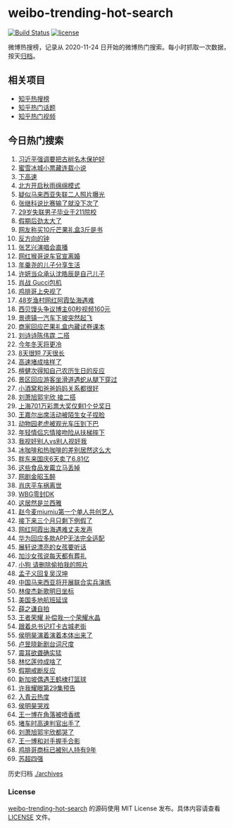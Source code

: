 # weibo-trending-hot-search

[![Build Status](https://github.com/justjavac/weibo-trending-hot-search/workflows/ci/badge.svg?branch=master)](https://github.com/justjavac/weibo-trending-hot-search/actions)
[![license](https://img.shields.io/github/license/justjavac/weibo-trending-hot-search)](https://github.com/justjavac/weibo-trending-hot-search/blob/master/LICENSE)

微博热搜榜，记录从 2020-11-24 日开始的微博热门搜索。每小时抓取一次数据，按天[归档](./archives)。

## 相关项目

- [知乎热搜榜](https://github.com/justjavac/zhihu-trending-top-search)
- [知乎热门话题](https://github.com/justjavac/zhihu-trending-hot-questions)
- [知乎热门视频](https://github.com/justjavac/zhihu-trending-hot-video)

## 今日热门搜索

<!-- BEGIN -->
<!-- 最后更新时间 Thu Oct 09 2025 06:07:57 GMT+0800 (China Standard Time) -->

1. [习近平强调要把古树名木保护好](https://s.weibo.com//weibo?q=%23%E4%B9%A0%E8%BF%91%E5%B9%B3%E5%BC%BA%E8%B0%83%E8%A6%81%E6%8A%8A%E5%8F%A4%E6%A0%91%E5%90%8D%E6%9C%A8%E4%BF%9D%E6%8A%A4%E5%A5%BD%23&Refer=new_time)
1. [蜜雪冰城小票藏连载小说](https://s.weibo.com//weibo?q=%23%E8%9C%9C%E9%9B%AA%E5%86%B0%E5%9F%8E%E5%B0%8F%E7%A5%A8%E8%97%8F%E8%BF%9E%E8%BD%BD%E5%B0%8F%E8%AF%B4%23&t=31&band_rank=1&Refer=top)
1. [下高速](https://s.weibo.com//weibo?q=%E4%B8%8B%E9%AB%98%E9%80%9F&t=31&band_rank=20&Refer=top)
1. [北方开启秋雨绵绵模式](https://s.weibo.com//weibo?q=%23%E5%8C%97%E6%96%B9%E5%BC%80%E5%90%AF%E7%A7%8B%E9%9B%A8%E7%BB%B5%E7%BB%B5%E6%A8%A1%E5%BC%8F%23&t=31&band_rank=3&Refer=top)
1. [疑似马来西亚失联二人照片曝光](https://s.weibo.com//weibo?q=%23%E7%96%91%E4%BC%BC%E9%A9%AC%E6%9D%A5%E8%A5%BF%E4%BA%9A%E5%A4%B1%E8%81%94%E4%BA%8C%E4%BA%BA%E7%85%A7%E7%89%87%E6%9B%9D%E5%85%89%23&t=31&band_rank=2&Refer=top)
1. [张继科说比赛输了就没下次了](https://s.weibo.com//weibo?q=%E5%BC%A0%E7%BB%A7%E7%A7%91%E8%AF%B4%E6%AF%94%E8%B5%9B%E8%BE%93%E4%BA%86%E5%B0%B1%E6%B2%A1%E4%B8%8B%E6%AC%A1%E4%BA%86&t=31&band_rank=9&Refer=top)
1. [29岁失联男子毕业于211院校](https://s.weibo.com//weibo?q=%2329%E5%B2%81%E5%A4%B1%E8%81%94%E7%94%B7%E5%AD%90%E6%AF%95%E4%B8%9A%E4%BA%8E211%E9%99%A2%E6%A0%A1%23&t=31&band_rank=10&Refer=top)
1. [假期后劲太大了](https://s.weibo.com//weibo?q=%23%E5%81%87%E6%9C%9F%E5%90%8E%E5%8A%B2%E5%A4%AA%E5%A4%A7%E4%BA%86%23&t=31&band_rank=42&Refer=top)
1. [网友称买10斤芒果礼盒3斤是书](https://s.weibo.com//weibo?q=%23%E7%BD%91%E5%8F%8B%E7%A7%B0%E4%B9%B010%E6%96%A4%E8%8A%92%E6%9E%9C%E7%A4%BC%E7%9B%923%E6%96%A4%E6%98%AF%E4%B9%A6%23&t=31&band_rank=34&Refer=top)
1. [反方向的钟](https://s.weibo.com//weibo?q=%E5%8F%8D%E6%96%B9%E5%90%91%E7%9A%84%E9%92%9F&t=31&band_rank=4&Refer=top)
1. [张艺兴演唱会直播](https://s.weibo.com//weibo?q=%E5%BC%A0%E8%89%BA%E5%85%B4%E6%BC%94%E5%94%B1%E4%BC%9A%E7%9B%B4%E6%92%AD&t=31&band_rank=25&Refer=top)
1. [网红猴哥说车官宣离婚](https://s.weibo.com//weibo?q=%E7%BD%91%E7%BA%A2%E7%8C%B4%E5%93%A5%E8%AF%B4%E8%BD%A6%E5%AE%98%E5%AE%A3%E7%A6%BB%E5%A9%9A&t=31&band_rank=15&Refer=top)
1. [年羹尧的儿子分享生活](https://s.weibo.com//weibo?q=%E5%B9%B4%E7%BE%B9%E5%B0%A7%E7%9A%84%E5%84%BF%E5%AD%90%E5%88%86%E4%BA%AB%E7%94%9F%E6%B4%BB&t=31&band_rank=12&Refer=top)
1. [许妍当众承认沈皓辰是自己儿子](https://s.weibo.com//weibo?q=%23%E8%AE%B8%E5%A6%8D%E5%BD%93%E4%BC%97%E6%89%BF%E8%AE%A4%E6%B2%88%E7%9A%93%E8%BE%B0%E6%98%AF%E8%87%AA%E5%B7%B1%E5%84%BF%E5%AD%90%23&t=31&band_rank=11&Refer=top)
1. [肖战 Gucci包机](https://s.weibo.com//weibo?q=%E8%82%96%E6%88%98%20Gucci%E5%8C%85%E6%9C%BA&t=31&band_rank=13&Refer=top)
1. [鸡排哥上央视了](https://s.weibo.com//weibo?q=%23%E9%B8%A1%E6%8E%92%E5%93%A5%E4%B8%8A%E5%A4%AE%E8%A7%86%E4%BA%86%23&t=31&band_rank=6&Refer=top)
1. [48岁渔村网红阿霞坠海遇难](https://s.weibo.com//weibo?q=%2348%E5%B2%81%E6%B8%94%E6%9D%91%E7%BD%91%E7%BA%A2%E9%98%BF%E9%9C%9E%E5%9D%A0%E6%B5%B7%E9%81%87%E9%9A%BE%23&t=31&band_rank=18&Refer=top)
1. [西贝馒头争议博主60秒视频160元](https://s.weibo.com//weibo?q=%23%E8%A5%BF%E8%B4%9D%E9%A6%92%E5%A4%B4%E4%BA%89%E8%AE%AE%E5%8D%9A%E4%B8%BB60%E7%A7%92%E8%A7%86%E9%A2%91160%E5%85%83%23&t=31&band_rank=28&Refer=top)
1. [景德镇一汽车下坡突然起飞](https://s.weibo.com//weibo?q=%23%E6%99%AF%E5%BE%B7%E9%95%87%E4%B8%80%E6%B1%BD%E8%BD%A6%E4%B8%8B%E5%9D%A1%E7%AA%81%E7%84%B6%E8%B5%B7%E9%A3%9E%23&t=31&band_rank=25&Refer=top)
1. [商家回应芒果礼盒内藏试卷课本](https://s.weibo.com//weibo?q=%23%E5%95%86%E5%AE%B6%E5%9B%9E%E5%BA%94%E8%8A%92%E6%9E%9C%E7%A4%BC%E7%9B%92%E5%86%85%E8%97%8F%E8%AF%95%E5%8D%B7%E8%AF%BE%E6%9C%AC%23&t=31&band_rank=43&Refer=top)
1. [刘诗诗陈伟霆 二搭](https://s.weibo.com//weibo?q=%E5%88%98%E8%AF%97%E8%AF%97%E9%99%88%E4%BC%9F%E9%9C%86%20%E4%BA%8C%E6%90%AD&t=31&band_rank=16&Refer=top)
1. [今年冬天将更冷](https://s.weibo.com//weibo?q=%23%E4%BB%8A%E5%B9%B4%E5%86%AC%E5%A4%A9%E5%B0%86%E6%9B%B4%E5%86%B7%23&t=31&band_rank=23&Refer=top)
1. [8天很短 7天很长](https://s.weibo.com//weibo?q=8%E5%A4%A9%E5%BE%88%E7%9F%AD%207%E5%A4%A9%E5%BE%88%E9%95%BF&t=31&band_rank=4&Refer=top)
1. [高速堵成啥样了](https://s.weibo.com//weibo?q=%E9%AB%98%E9%80%9F%E5%A0%B5%E6%88%90%E5%95%A5%E6%A0%B7%E4%BA%86&t=31&band_rank=5&Refer=top)
1. [檀健次得知自己农历生日的反应](https://s.weibo.com//weibo?q=%E6%AA%80%E5%81%A5%E6%AC%A1%E5%BE%97%E7%9F%A5%E8%87%AA%E5%B7%B1%E5%86%9C%E5%8E%86%E7%94%9F%E6%97%A5%E7%9A%84%E5%8F%8D%E5%BA%94&t=31&band_rank=31&Refer=top)
1. [景区回应游客坐滑道遇蛇从腿下穿过](https://s.weibo.com//weibo?q=%23%E6%99%AF%E5%8C%BA%E5%9B%9E%E5%BA%94%E6%B8%B8%E5%AE%A2%E5%9D%90%E6%BB%91%E9%81%93%E9%81%87%E8%9B%87%E4%BB%8E%E8%85%BF%E4%B8%8B%E7%A9%BF%E8%BF%87%23&t=31&band_rank=24&Refer=top)
1. [小酒窝和爸爸妈妈关系都很好](https://s.weibo.com//weibo?q=%23%E5%B0%8F%E9%85%92%E7%AA%9D%E5%92%8C%E7%88%B8%E7%88%B8%E5%A6%88%E5%A6%88%E5%85%B3%E7%B3%BB%E9%83%BD%E5%BE%88%E5%A5%BD%23&t=31&band_rank=17&Refer=top)
1. [刘萧旭郭宇欣 接二搭](https://s.weibo.com//weibo?q=%E5%88%98%E8%90%A7%E6%97%AD%E9%83%AD%E5%AE%87%E6%AC%A3%20%E6%8E%A5%E4%BA%8C%E6%90%AD&t=31&band_rank=27&Refer=top)
1. [上海701万彩票大奖仅剩1个兑奖日](https://s.weibo.com//weibo?q=%23%E4%B8%8A%E6%B5%B7701%E4%B8%87%E5%BD%A9%E7%A5%A8%E5%A4%A7%E5%A5%96%E4%BB%85%E5%89%A91%E4%B8%AA%E5%85%91%E5%A5%96%E6%97%A5%23&t=31&band_rank=37&Refer=top)
1. [王嘉尔出席活动被陌生女子捏脸](https://s.weibo.com//weibo?q=%23%E7%8E%8B%E5%98%89%E5%B0%94%E5%87%BA%E5%B8%AD%E6%B4%BB%E5%8A%A8%E8%A2%AB%E9%99%8C%E7%94%9F%E5%A5%B3%E5%AD%90%E6%8D%8F%E8%84%B8%23&t=31&band_rank=38&Refer=top)
1. [动物园老虎被观光车压到下巴](https://s.weibo.com//weibo?q=%23%E5%8A%A8%E7%89%A9%E5%9B%AD%E8%80%81%E8%99%8E%E8%A2%AB%E8%A7%82%E5%85%89%E8%BD%A6%E5%8E%8B%E5%88%B0%E4%B8%8B%E5%B7%B4%23&t=31&band_rank=39&Refer=top)
1. [年轻情侣忘情接吻险从扶梯摔下](https://s.weibo.com//weibo?q=%23%E5%B9%B4%E8%BD%BB%E6%83%85%E4%BE%A3%E5%BF%98%E6%83%85%E6%8E%A5%E5%90%BB%E9%99%A9%E4%BB%8E%E6%89%B6%E6%A2%AF%E6%91%94%E4%B8%8B%23&t=31&band_rank=7&Refer=top)
1. [我视奸别人vs别人视奸我](https://s.weibo.com//weibo?q=%E6%88%91%E8%A7%86%E5%A5%B8%E5%88%AB%E4%BA%BAvs%E5%88%AB%E4%BA%BA%E8%A7%86%E5%A5%B8%E6%88%91&t=31&band_rank=46&Refer=top)
1. [冰咖啡和热咖啡的差别居然这么大](https://s.weibo.com//weibo?q=%23%E5%86%B0%E5%92%96%E5%95%A1%E5%92%8C%E7%83%AD%E5%92%96%E5%95%A1%E7%9A%84%E5%B7%AE%E5%88%AB%E5%B1%85%E7%84%B6%E8%BF%99%E4%B9%88%E5%A4%A7%23&t=31&band_rank=21&Refer=top)
1. [胖东来国庆6天卖了6.81亿](https://s.weibo.com//weibo?q=%23%E8%83%96%E4%B8%9C%E6%9D%A5%E5%9B%BD%E5%BA%866%E5%A4%A9%E5%8D%96%E4%BA%866.81%E4%BA%BF%23&t=31&band_rank=24&Refer=top)
1. [这些食品发霉立马丢掉](https://s.weibo.com//weibo?q=%23%E8%BF%99%E4%BA%9B%E9%A3%9F%E5%93%81%E5%8F%91%E9%9C%89%E7%AB%8B%E9%A9%AC%E4%B8%A2%E6%8E%89%23&t=31&band_rank=50&Refer=top)
1. [网剧金昭玉醉](https://s.weibo.com//weibo?q=%E7%BD%91%E5%89%A7%E9%87%91%E6%98%AD%E7%8E%89%E9%86%89&t=31&band_rank=36&Refer=top)
1. [肖庆平车祸离世](https://s.weibo.com//weibo?q=%23%E8%82%96%E5%BA%86%E5%B9%B3%E8%BD%A6%E7%A5%B8%E7%A6%BB%E4%B8%96%23&t=31&band_rank=35&Refer=top)
1. [WBG零封DK](https://s.weibo.com//weibo?q=%23WBG%E9%9B%B6%E5%B0%81DK%23&t=31&band_rank=8&Refer=top)
1. [这居然是兰西雅](https://s.weibo.com//weibo?q=%E8%BF%99%E5%B1%85%E7%84%B6%E6%98%AF%E5%85%B0%E8%A5%BF%E9%9B%85&t=31&band_rank=45&Refer=top)
1. [赵今麦miumiu第一个单人共创艺人](https://s.weibo.com//weibo?q=%23%E8%B5%B5%E4%BB%8A%E9%BA%A6miumiu%E7%AC%AC%E4%B8%80%E4%B8%AA%E5%8D%95%E4%BA%BA%E5%85%B1%E5%88%9B%E8%89%BA%E4%BA%BA%23&t=31&band_rank=14&Refer=top)
1. [接下来三个月只剩下例假了](https://s.weibo.com//weibo?q=%E6%8E%A5%E4%B8%8B%E6%9D%A5%E4%B8%89%E4%B8%AA%E6%9C%88%E5%8F%AA%E5%89%A9%E4%B8%8B%E4%BE%8B%E5%81%87%E4%BA%86&t=31&band_rank=47&Refer=top)
1. [网红阿霞出海遇难丈夫发声](https://s.weibo.com//weibo?q=%23%E7%BD%91%E7%BA%A2%E9%98%BF%E9%9C%9E%E5%87%BA%E6%B5%B7%E9%81%87%E9%9A%BE%E4%B8%88%E5%A4%AB%E5%8F%91%E5%A3%B0%23&t=31&band_rank=25&Refer=top)
1. [华为回应多款APP无法完全适配](https://s.weibo.com//weibo?q=%23%E5%8D%8E%E4%B8%BA%E5%9B%9E%E5%BA%94%E5%A4%9A%E6%AC%BEAPP%E6%97%A0%E6%B3%95%E5%AE%8C%E5%85%A8%E9%80%82%E9%85%8D%23&t=31&band_rank=46&Refer=top)
1. [展轩说漂亮的女孩要听话](https://s.weibo.com//weibo?q=%23%E5%B1%95%E8%BD%A9%E8%AF%B4%E6%BC%82%E4%BA%AE%E7%9A%84%E5%A5%B3%E5%AD%A9%E8%A6%81%E5%90%AC%E8%AF%9D%23&t=31&band_rank=49&Refer=top)
1. [加沙女孩说每天都有葬礼](https://s.weibo.com//weibo?q=%23%E5%8A%A0%E6%B2%99%E5%A5%B3%E5%AD%A9%E8%AF%B4%E6%AF%8F%E5%A4%A9%E9%83%BD%E6%9C%89%E8%91%AC%E7%A4%BC%23&t=31&band_rank=48&Refer=top)
1. [小狗 请删除偷拍我的照片](https://s.weibo.com//weibo?q=%E5%B0%8F%E7%8B%97%20%E8%AF%B7%E5%88%A0%E9%99%A4%E5%81%B7%E6%8B%8D%E6%88%91%E7%9A%84%E7%85%A7%E7%89%87&t=31&band_rank=41&Refer=top)
1. [孟子义回复吴汉坤](https://s.weibo.com//weibo?q=%23%E5%AD%9F%E5%AD%90%E4%B9%89%E5%9B%9E%E5%A4%8D%E5%90%B4%E6%B1%89%E5%9D%A4%23&t=31&band_rank=42&Refer=top)
1. [中国马来西亚将开展联合实兵演练](https://s.weibo.com//weibo?q=%23%E4%B8%AD%E5%9B%BD%E9%A9%AC%E6%9D%A5%E8%A5%BF%E4%BA%9A%E5%B0%86%E5%BC%80%E5%B1%95%E8%81%94%E5%90%88%E5%AE%9E%E5%85%B5%E6%BC%94%E7%BB%83%23&t=31&band_rank=47&Refer=top)
1. [林俊杰新歌明日坐标](https://s.weibo.com//weibo?q=%23%E6%9E%97%E4%BF%8A%E6%9D%B0%E6%96%B0%E6%AD%8C%E6%98%8E%E6%97%A5%E5%9D%90%E6%A0%87%23&t=31&band_rank=26&Refer=top)
1. [美国多地航班延误](https://s.weibo.com//weibo?q=%23%E7%BE%8E%E5%9B%BD%E5%A4%9A%E5%9C%B0%E8%88%AA%E7%8F%AD%E5%BB%B6%E8%AF%AF%23&t=31&band_rank=22&Refer=top)
1. [薛之谦自拍](https://s.weibo.com//weibo?q=%E8%96%9B%E4%B9%8B%E8%B0%A6%E8%87%AA%E6%8B%8D&t=31&band_rank=32&Refer=top)
1. [王者荣耀 补偿我一个荣耀水晶](https://s.weibo.com//weibo?q=%E7%8E%8B%E8%80%85%E8%8D%A3%E8%80%80%20%E8%A1%A5%E5%81%BF%E6%88%91%E4%B8%80%E4%B8%AA%E8%8D%A3%E8%80%80%E6%B0%B4%E6%99%B6&t=31&band_rank=43&Refer=top)
1. [跟着总书记打卡古城老街](https://s.weibo.com//weibo?q=%23%E8%B7%9F%E7%9D%80%E6%80%BB%E4%B9%A6%E8%AE%B0%E6%89%93%E5%8D%A1%E5%8F%A4%E5%9F%8E%E8%80%81%E8%A1%97%23&Refer=new_time)
1. [侯明昊演着演着本体出来了](https://s.weibo.com//weibo?q=%E4%BE%AF%E6%98%8E%E6%98%8A%E6%BC%94%E7%9D%80%E6%BC%94%E7%9D%80%E6%9C%AC%E4%BD%93%E5%87%BA%E6%9D%A5%E4%BA%86&t=31&band_rank=43&Refer=top)
1. [卢昱晓新剧台词尺度](https://s.weibo.com//weibo?q=%E5%8D%A2%E6%98%B1%E6%99%93%E6%96%B0%E5%89%A7%E5%8F%B0%E8%AF%8D%E5%B0%BA%E5%BA%A6&t=31&band_rank=40&Refer=top)
1. [震耳欲聋确实猛](https://s.weibo.com//weibo?q=%E9%9C%87%E8%80%B3%E6%AC%B2%E8%81%8B%E7%A1%AE%E5%AE%9E%E7%8C%9B&t=31&band_rank=46&Refer=top)
1. [林忆莲帅成啥了](https://s.weibo.com//weibo?q=%E6%9E%97%E5%BF%86%E8%8E%B2%E5%B8%85%E6%88%90%E5%95%A5%E4%BA%86&t=31&band_rank=28&Refer=top)
1. [假期戒断反应](https://s.weibo.com//weibo?q=%E5%81%87%E6%9C%9F%E6%88%92%E6%96%AD%E5%8F%8D%E5%BA%94&t=31&band_rank=50&Refer=top)
1. [新加坡偶遇王鹤棣打篮球](https://s.weibo.com//weibo?q=%E6%96%B0%E5%8A%A0%E5%9D%A1%E5%81%B6%E9%81%87%E7%8E%8B%E9%B9%A4%E6%A3%A3%E6%89%93%E7%AF%AE%E7%90%83&t=31&band_rank=26&Refer=top)
1. [许我耀眼第29集预告](https://s.weibo.com//weibo?q=%23%E8%AE%B8%E6%88%91%E8%80%80%E7%9C%BC%E7%AC%AC29%E9%9B%86%E9%A2%84%E5%91%8A%23&t=31&band_rank=19&Refer=top)
1. [入青云热度](https://s.weibo.com//weibo?q=%23%E5%85%A5%E9%9D%92%E4%BA%91%E7%83%AD%E5%BA%A6%23&t=31&band_rank=29&Refer=top)
1. [侯明昊哭戏](https://s.weibo.com//weibo?q=%E4%BE%AF%E6%98%8E%E6%98%8A%E5%93%AD%E6%88%8F&t=31&band_rank=48&Refer=top)
1. [王一博在角落被喷香槟](https://s.weibo.com//weibo?q=%23%E7%8E%8B%E4%B8%80%E5%8D%9A%E5%9C%A8%E8%A7%92%E8%90%BD%E8%A2%AB%E5%96%B7%E9%A6%99%E6%A7%9F%23&t=31&band_rank=33&Refer=top)
1. [堵车时高速判官出手了](https://s.weibo.com//weibo?q=%23%E5%A0%B5%E8%BD%A6%E6%97%B6%E9%AB%98%E9%80%9F%E5%88%A4%E5%AE%98%E5%87%BA%E6%89%8B%E4%BA%86%23&t=31&band_rank=30&Refer=top)
1. [刘萧旭郭宇欣都哭了](https://s.weibo.com//weibo?q=%23%E5%88%98%E8%90%A7%E6%97%AD%E9%83%AD%E5%AE%87%E6%AC%A3%E9%83%BD%E5%93%AD%E4%BA%86%23&t=31&band_rank=22&Refer=top)
1. [王一博和对手握手合影](https://s.weibo.com//weibo?q=%23%E7%8E%8B%E4%B8%80%E5%8D%9A%E5%92%8C%E5%AF%B9%E6%89%8B%E6%8F%A1%E6%89%8B%E5%90%88%E5%BD%B1%23&t=31&band_rank=30&Refer=top)
1. [鸡排哥商标已被别人持有9年](https://s.weibo.com//weibo?q=%23%E9%B8%A1%E6%8E%92%E5%93%A5%E5%95%86%E6%A0%87%E5%B7%B2%E8%A2%AB%E5%88%AB%E4%BA%BA%E6%8C%81%E6%9C%899%E5%B9%B4%23&t=31&band_rank=44&Refer=top)
1. [苏超四强](https://s.weibo.com//weibo?q=%E8%8B%8F%E8%B6%85%E5%9B%9B%E5%BC%BA&t=31&band_rank=48&Refer=top)

<!-- END -->

历史归档 [./archives](./archives)

### License

[weibo-trending-hot-search](https://github.com/justjavac/weibo-trending-hot-search) 的源码使用 MIT License
发布。具体内容请查看 [LICENSE](./LICENSE) 文件。
